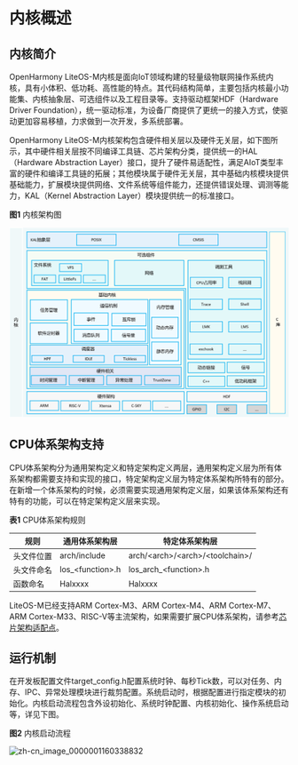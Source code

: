 # 内核概述


## 内核简介

OpenHarmony LiteOS-M内核是面向IoT领域构建的轻量级物联网操作系统内核，具有小体积、低功耗、高性能的特点。其代码结构简单，主要包括内核最小功能集、内核抽象层、可选组件以及工程目录等。支持驱动框架HDF（Hardware Driver Foundation），统一驱动标准，为设备厂商提供了更统一的接入方式，使驱动更加容易移植，力求做到一次开发，多系统部署。

OpenHarmony LiteOS-M内核架构包含硬件相关层以及硬件无关层，如下图所示，其中硬件相关层按不同编译工具链、芯片架构分类，提供统一的HAL（Hardware Abstraction Layer）接口，提升了硬件易适配性，满足AIoT类型丰富的硬件和编译工具链的拓展；其他模块属于硬件无关层，其中基础内核模块提供基础能力，扩展模块提供网络、文件系统等组件能力，还提供错误处理、调测等能力，KAL（Kernel Abstraction Layer）模块提供统一的标准接口。

  **图1** 内核架构图

  ![zh-cn_image_0000001199351155](figures/zh-cn_image_0000001199351155.png)


## CPU体系架构支持

CPU体系架构分为通用架构定义和特定架构定义两层，通用架构定义层为所有体系架构都需要支持和实现的接口，特定架构定义层为特定体系架构所特有的部分。在新增一个体系架构的时候，必须需要实现通用架构定义层，如果该体系架构还有特有的功能，可以在特定架构定义层来实现。

  **表1** CPU体系架构规则

| 规则 | 通用体系架构层 | 特定体系架构层 | 
| -------- | -------- | -------- |
| 头文件位置 | arch/include | arch/&lt;arch&gt;/&lt;arch&gt;/&lt;toolchain&gt;/ | 
| 头文件命名 | los_&lt;function&gt;.h | los_arch_&lt;function&gt;.h | 
| 函数命名 | Halxxxx | Halxxxx | 

LiteOS-M已经支持ARM Cortex-M3、ARM Cortex-M4、ARM Cortex-M7、ARM Cortex-M33、RISC-V等主流架构，如果需要扩展CPU体系架构，请参考[芯片架构适配点](../porting/porting-chip-kernel-overview.md#芯片架构适配点)。


## 运行机制

在开发板配置文件target_config.h配置系统时钟、每秒Tick数，可以对任务、内存、IPC、异常处理模块进行裁剪配置。系统启动时，根据配置进行指定模块的初始化。内核启动流程包含外设初始化、系统时钟配置、内核初始化、操作系统启动等，详见下图。

  **图2** 内核启动流程

  ![zh-cn_image_0000001160338832](figures/zh-cn_image_0000001160338832.png)
